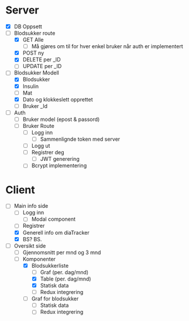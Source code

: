 # Server
- [x] DB Oppsett
- [ ] Blodsukker route
	- [x] GET Alle
		- [ ] Må gjøres om til for hver enkel bruker når auth er implementert
	- [x] POST ny
	- [x] DELETE per _ID
	- [ ] UPDATE per _ID 
- [ ] Blodsukker Modell
  - [x] Blodsukker
  - [x] Insulin
  - [ ] Mat
  - [x] Dato og klokkeslett opprettet
  - [ ] Bruker _Id
- [ ] Auth
  - [ ] Bruker model (epost & passord)
  - [ ] Bruker Route
	- [ ] Logg inn
		- [ ] Sammenlignde token med server
	- [ ] Logg ut
	- [ ] Registrer deg
		- [ ] JWT generering
	- [ ] Bcrypt implementering
# Client
- [ ] Main info side
	- [ ] Logg inn
		- [ ] Modal component
	- [ ] Registrer
	- [x] Generell info om diaTracker
	- [x] BS? BS.
- [ ] Oversikt side
	- [ ] Gjennomsnitt per mnd og 3 mnd
	- [ ] Komponenter
		- [x] Blodsukkerliste
			- [ ] Graf (per. dag/mnd)
			- [x] Table (per. dag/mnd)
			- [x] Statisk data
			- [ ] Redux integrering
		- [ ] Graf for blodsukker
			- [ ] Statisk data
			- [ ] Redux integrering